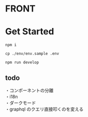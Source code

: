 # FRONT

# Get Started

```
npm i

cp ./env/env.sample .env

npm run develop
```

## todo

・コンポーネントの分離  
・i18n  
・ダークモード  
・graphql のクエリ直接叩くのを変える

